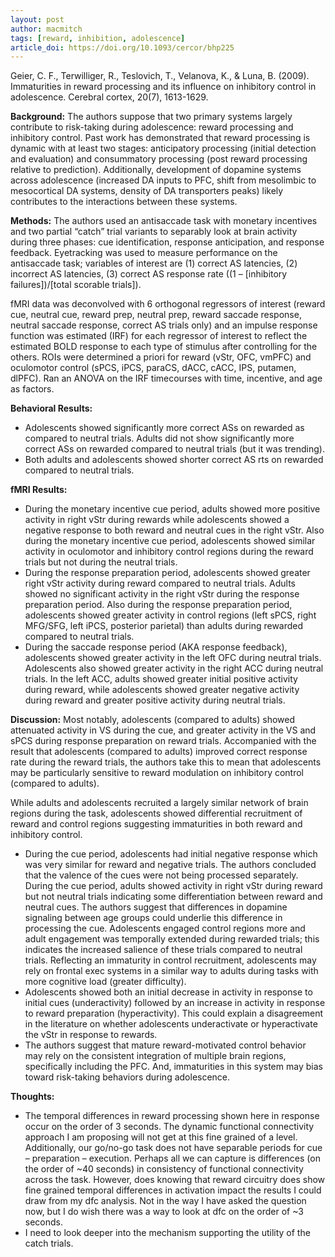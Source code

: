 ```yaml
---
layout: post
author: macmitch
tags: [reward, inhibition, adolescence]
article_doi: https://doi.org/10.1093/cercor/bhp225
---
```


Geier, C. F., Terwilliger, R., Teslovich, T., Velanova, K., & Luna, B. (2009). Immaturities in reward processing and its influence on inhibitory control in adolescence. Cerebral cortex, 20(7), 1613-1629.

**Background:** The authors suppose that two primary systems largely contribute to risk-taking during adolescence: reward processing and inhibitory control. Past work has demonstrated that reward processing is dynamic with at least two stages: anticipatory processing (initial detection and evaluation) and consummatory processing (post reward processing relative to prediction). Additionally, development of dopamine systems across adolescence (increased DA inputs to PFC, shift from mesolimbic to mesocortical DA systems, density of DA transporters peaks) likely contributes to the interactions between these systems. 

**Methods:** The authors used an antisaccade task with monetary incentives and two partial “catch” trial variants to separably look at brain activity during three phases: cue identification, response anticipation, and response feedback. Eyetracking was used to measure performance on the antisaccade task; variables of interest are (1) correct AS latencies, (2) incorrect AS latencies, (3) correct AS response rate ((1 – [inhibitory failures])/[total scorable trials]). 

fMRI data was deconvolved with 6 orthogonal regressors of interest (reward cue, neutral cue, reward prep, neutral prep, reward saccade response, neutral saccade response, correct AS trials only) and an impulse response function was estimated (IRF) for each regressor of interest to reflect the estimated BOLD response to each type of stimulus after controlling for the others. ROIs were determined a priori for reward (vStr, OFC, vmPFC) and oculomotor control (sPCS, iPCS, paraCS, dACC, cACC, IPS, putamen, dlPFC). Ran an ANOVA on the IRF timecourses with time, incentive, and age as factors.

**Behavioral Results:**
* Adolescents showed significantly more correct ASs on rewarded as compared to neutral trials. Adults did not show significantly more correct ASs on rewarded compared to neutral trials (but it was trending).
* Both adults and adolescents showed shorter correct AS rts on rewarded compared to neutral trials.

**fMRI Results:**
* During the monetary incentive cue period, adults showed more positive activity in right vStr during rewards while adolescents showed a negative response to both reward and neutral cues in the right vStr. Also during the monetary incentive cue period, adolescents showed similar activity in oculomotor and inhibitory control regions during the reward trials but not during the neutral trials.
* During the response preparation period, adolescents showed greater right vStr activity during reward compared to neutral trials. Adults showed no significant activity in the right vStr during the response preparation period. Also during the response preparation period, adolescents showed greater activity in control regions (left sPCS, right MFG/SFG, left iPCS, posterior parietal) than adults during rewarded compared to neutral trials.
* During the saccade response period (AKA response feedback), adolescents showed greater activity in the left OFC during neutral trials. Adolescents also showed greater activity in the right ACC during neutral trials. In the left ACC, adults showed greater initial positive activity during reward, while adolescents showed greater negative activity during reward and greater positive activity during neutral trials.

**Discussion:** Most notably, adolescents (compared to adults) showed attenuated activity in VS during the cue, and greater activity in the VS and sPCS during response preparation on reward trials. Accompanied with the result that adolescents (compared to adults) improved correct response rate during the reward trials, the authors take this to mean that adolescents may be particularly sensitive to reward modulation on inhibitory control (compared to adults). 

While adults and adolescents recruited a largely similar network of brain regions during the task, adolescents showed differential recruitment of reward and control regions suggesting immaturities in both reward and inhibitory control. 
* During the cue period, adolescents had initial negative response which was very similar for reward and negative trials. The authors concluded that the valence of the cues were not being processed separately. During the cue period, adults showed activity in right vStr during reward but not neutral trials indicating some differentiation between reward and neutral cues. The authors suggest that differences in dopamine signaling between age groups could underlie this difference in processing the cue. Adolescents engaged control regions more and adult engagement was temporally extended during rewarded trials; this indicates the increased salience of these trials compared to neutral trials. Reflecting an immaturity in control recruitment, adolescents may rely on frontal exec systems in a similar way to adults during tasks with more cognitive load (greater difficulty).
* Adolescents showed both an initial decrease in activity in response to initial cues (underactivity) followed by an increase in activity in response to reward preparation (hyperactivity). This could explain a disagreement in the literature on whether adolescents underactivate or hyperactivate the vStr in response to rewards. 
* The authors suggest that mature reward-motivated control behavior may rely on the consistent integration of multiple brain regions, specifically including the PFC. And, immaturities in this system may bias toward risk-taking behaviors during adolescence.


**Thoughts:**
* The temporal differences in reward processing shown here in response occur on the order of 3 seconds. The dynamic functional connectivity approach I am proposing will not get at this fine grained of a level. Additionally, our go/no-go task does not have separable periods for cue – preparation – execution. Perhaps all we can capture is differences (on the order of ~40 seconds) in consistency of functional connectivity across the task. However, does knowing that reward circuitry does show fine grained temporal differences in activation impact the results I could draw from my dfc analysis. Not in the way I have asked the question now, but I do wish there was a way to look at dfc on the order of ~3 seconds.
* I need to look deeper into the mechanism supporting the utility of the catch trials.
